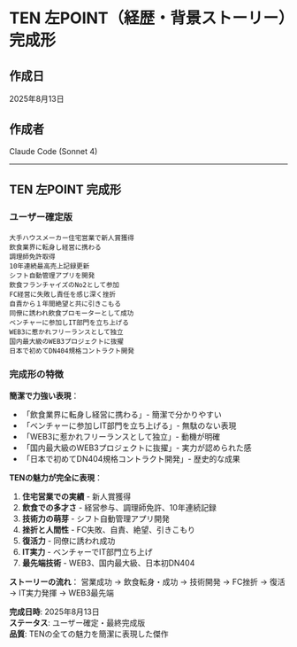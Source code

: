# TEN 左POINT（経歴・背景ストーリー）完成形

## 作成日
2025年8月13日

## 作成者
Claude Code (Sonnet 4)

---

## TEN 左POINT 完成形

### ユーザー確定版

```
大手ハウスメーカー住宅営業で新人賞獲得
飲食業界に転身し経営に携わる
調理師免許取得
10年連続最高売上記録更新
シフト自動管理アプリを開発
飲食フランチャイズのNo2として参加
FC経営に失敗し責任を感じ深く挫折
自責から１年間絶望と共に引きこもる
同僚に誘われ飲食プロモーターとして成功
ベンチャーに参加しIT部門を立ち上げる
WEB3に惹かれフリーランスとして独立
国内最大級のWEB3プロジェクトに抜擢
日本で初めてDN404規格コントラクト開発
```

### 完成形の特徴

**簡潔で力強い表現**：
- 「飲食業界に転身し経営に携わる」- 簡潔で分かりやすい
- 「ベンチャーに参加しIT部門を立ち上げる」- 無駄のない表現
- 「WEB3に惹かれフリーランスとして独立」- 動機が明確
- 「国内最大級のWEB3プロジェクトに抜擢」- 実力が認められた感
- 「日本で初めてDN404規格コントラクト開発」- 歴史的な成果

**TENの魅力が完全に表現**：
1. **住宅営業での実績** - 新人賞獲得
2. **飲食での多才さ** - 経営参与、調理師免許、10年連続記録
3. **技術力の萌芽** - シフト自動管理アプリ開発
4. **挫折と人間性** - FC失敗、自責、絶望、引きこもり
5. **復活力** - 同僚に誘われ成功
6. **IT実力** - ベンチャーでIT部門立ち上げ
7. **最先端技術** - WEB3、国内最大級、日本初DN404

**ストーリーの流れ**：
営業成功 → 飲食転身・成功 → 技術開発 → FC挫折 → 復活 → IT実力発揮 → WEB3最先端

**完成日時**: 2025年8月13日  
**ステータス**: ユーザー確定・最終完成版  
**品質**: TENの全ての魅力を簡潔に表現した傑作